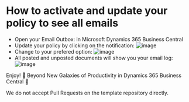 # How to activate and update your policy to see all emails

- Open your Email Outbox: in Microsoft Dynamics 365 Business Central
- Update your policy by clicking on the notification:
![image](https://github.com/user-attachments/assets/dee80ceb-334e-4946-9d32-552e6d9a680f)
- Change to your prefered option:
![image](https://github.com/user-attachments/assets/726d98db-37a1-4815-98b4-4f6147b25f85)
- All posted and unposted documents will show you your email log:
![image](https://github.com/user-attachments/assets/c0b23567-6f72-4d2c-979d-7467e4788e08)

Enjoy!
🌌 Beyond New Galaxies of Productivity in Dynamics 365 Business Central 🌌

We do not accept Pull Requests on the template repository directly.
